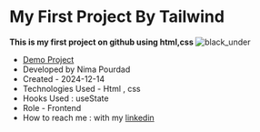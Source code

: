# My First Project By Tailwind
**This is my first project on github using html,css**
![black_under](https://github.com/user-attachments/assets/98f6b1b0-613c-42a5-b0f8-407b5e138bcb)
- [Demo Project](https://nima-frontend.github.io/black/)
- Developed by Nima Pourdad
- Created - 2024-12-14
- Technologies Used - Html , css
- Hooks Used : useState 
- Role - Frontend
- How to reach me : with my [linkedin](https://linkedin.com/in/nima-pourdad-b2a5bb331)
